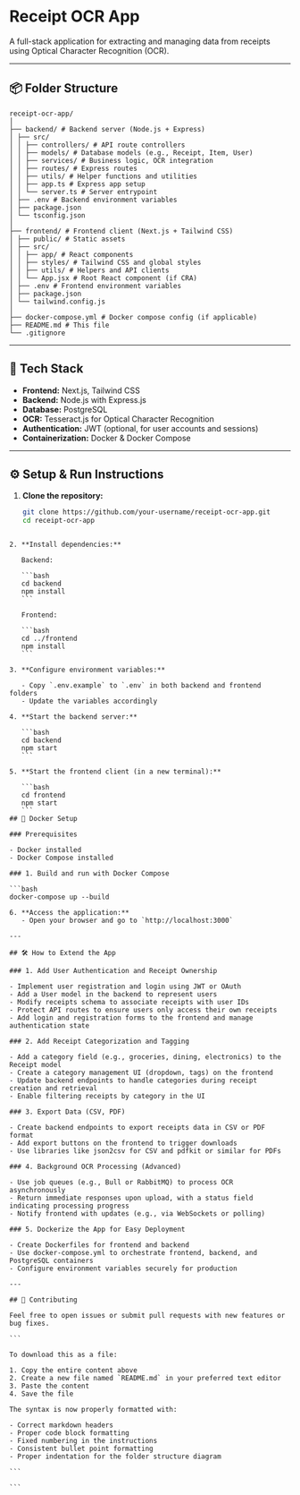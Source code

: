 # Receipt OCR App

A full-stack application for extracting and managing data from receipts using Optical Character Recognition (OCR).

---

## 📦 Folder Structure

```
receipt-ocr-app/
│
├── backend/ # Backend server (Node.js + Express)
│ ├── src/
│ │ ├── controllers/ # API route controllers
│ │ ├── models/ # Database models (e.g., Receipt, Item, User)
│ │ ├── services/ # Business logic, OCR integration
│ │ ├── routes/ # Express routes
│ │ ├── utils/ # Helper functions and utilities
│ │ ├── app.ts # Express app setup
│ │ └── server.ts # Server entrypoint
│ ├── .env # Backend environment variables
│ ├── package.json
│ └── tsconfig.json
│
├── frontend/ # Frontend client (Next.js + Tailwind CSS)
│ ├── public/ # Static assets
│ ├── src/
│ │ ├── app/ # React components
│ │ ├── styles/ # Tailwind CSS and global styles
│ │ ├── utils/ # Helpers and API clients
│ │ └── App.jsx # Root React component (if CRA)
│ ├── .env # Frontend environment variables
│ ├── package.json
│ └── tailwind.config.js
│
├── docker-compose.yml # Docker compose config (if applicable)
├── README.md # This file
└── .gitignore
```

---

## 🚀 Tech Stack

- **Frontend:** Next.js, Tailwind CSS
- **Backend:** Node.js with Express.js
- **Database:** PostgreSQL
- **OCR:** Tesseract.js for Optical Character Recognition
- **Authentication:** JWT (optional, for user accounts and sessions)
- **Containerization:** Docker & Docker Compose

---

## ⚙️ Setup & Run Instructions

1. **Clone the repository:**

   ```bash
   git clone https://github.com/your-username/receipt-ocr-app.git
   cd receipt-ocr-app
   ```

````

2. **Install dependencies:**

   Backend:

   ```bash
   cd backend
   npm install
   ```

   Frontend:

   ```bash
   cd ../frontend
   npm install
   ```

3. **Configure environment variables:**

   - Copy `.env.example` to `.env` in both backend and frontend folders
   - Update the variables accordingly

4. **Start the backend server:**

   ```bash
   cd backend
   npm start
   ```

5. **Start the frontend client (in a new terminal):**

   ```bash
   cd frontend
   npm start
   ```
## 🐳 Docker Setup

### Prerequisites

- Docker installed
- Docker Compose installed

### 1. Build and run with Docker Compose

```bash
docker-compose up --build

6. **Access the application:**
   - Open your browser and go to `http://localhost:3000`

---

## 🛠 How to Extend the App

### 1. Add User Authentication and Receipt Ownership

- Implement user registration and login using JWT or OAuth
- Add a User model in the backend to represent users
- Modify receipts schema to associate receipts with user IDs
- Protect API routes to ensure users only access their own receipts
- Add login and registration forms to the frontend and manage authentication state

### 2. Add Receipt Categorization and Tagging

- Add a category field (e.g., groceries, dining, electronics) to the Receipt model
- Create a category management UI (dropdown, tags) on the frontend
- Update backend endpoints to handle categories during receipt creation and retrieval
- Enable filtering receipts by category in the UI

### 3. Export Data (CSV, PDF)

- Create backend endpoints to export receipts data in CSV or PDF format
- Add export buttons on the frontend to trigger downloads
- Use libraries like json2csv for CSV and pdfkit or similar for PDFs

### 4. Background OCR Processing (Advanced)

- Use job queues (e.g., Bull or RabbitMQ) to process OCR asynchronously
- Return immediate responses upon upload, with a status field indicating processing progress
- Notify frontend with updates (e.g., via WebSockets or polling)

### 5. Dockerize the App for Easy Deployment

- Create Dockerfiles for frontend and backend
- Use docker-compose.yml to orchestrate frontend, backend, and PostgreSQL containers
- Configure environment variables securely for production

---

## 🤝 Contributing

Feel free to open issues or submit pull requests with new features or bug fixes.

```

To download this as a file:

1. Copy the entire content above
2. Create a new file named `README.md` in your preferred text editor
3. Paste the content
4. Save the file

The syntax is now properly formatted with:

- Correct markdown headers
- Proper code block formatting
- Fixed numbering in the instructions
- Consistent bullet point formatting
- Proper indentation for the folder structure diagram

```

```
````
